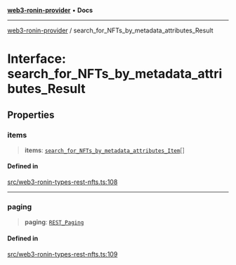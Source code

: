 [**web3-ronin-provider**](../README.md) • **Docs**

***

[web3-ronin-provider](../globals.md) / search\_for\_NFTs\_by\_metadata\_attributes\_Result

# Interface: search\_for\_NFTs\_by\_metadata\_attributes\_Result

## Properties

### items

> **items**: [`search_for_NFTs_by_metadata_attributes_Item`](search_for_NFTs_by_metadata_attributes_Item.md)[]

#### Defined in

[src/web3-ronin-types-rest-nfts.ts:108](https://github.com/chuacw/web3-ronin-provider/blob/5e9462adf1edb8f1f7982dc5f4e5bd7094a4d6eb/src/web3-ronin-types-rest-nfts.ts#L108)

***

### paging

> **paging**: [`REST_Paging`](REST_Paging.md)

#### Defined in

[src/web3-ronin-types-rest-nfts.ts:109](https://github.com/chuacw/web3-ronin-provider/blob/5e9462adf1edb8f1f7982dc5f4e5bd7094a4d6eb/src/web3-ronin-types-rest-nfts.ts#L109)

